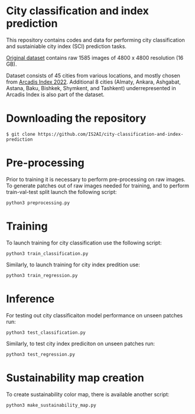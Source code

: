 # City classification and index prediction

This repository contains codes and data for performing city classification and sustainiable city index (SCI) prediction tasks.

[Original dataset](https://drive.google.com/drive/folders/1HEPV9hhT_X9OWVvjEFNQRQLxbo5A_R9C?usp=sharing) contains raw 1585 images of 4800 x 4800 resolution (16 GB). 

Dataset consists of 45 cities from various locations, and mostly chosen from [Arcadis Index 2022](https://www.arcadis.com/en/knowledge-hub/perspectives/global/sustainable-cities-index). Additional 8 cities (Almaty, Ankara, Ashgabat, Astana, Baku, Bishkek, Shymkent, and Tashkent) underrepresented in Arcadis Index is also part of the dataset.

# Downloading the repository

```
$ git clone https://github.com/IS2AI/city-classification-and-index-prediction
```

# Pre-processing 

Prior to training it is necessary to perform pre-processing on raw images. To generate patches out of raw images needed for training, and to perform train-val-test split launch the following script:

```
python3 preprocessing.py
```

# Training

To launch training for city classification use the following script:
```
python3 train_classification.py
```

Similarly, to launch training for city index predition use:
```
python3 train_regression.py
```

# Inference

For testing out city classificaiton model performance on unseen patches run:
```
python3 test_classification.py
```

Similarly, to test city index prediciton on unseen patches run:
```
python3 test_regression.py
```

# Sustainability map creation

To create sustainability color map, there is available another script:

```
python3 make_sustainability_map.py
```

